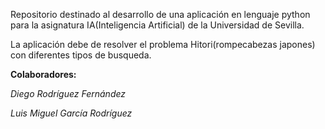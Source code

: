 Repositorio destinado al desarrollo de una aplicación en lenguaje python para la asignatura IA(Inteligencia Artificial) de la Universidad de Sevilla.

La aplicación debe de resolver el problema Hitori(rompecabezas japones) con diferentes tipos de busqueda.

**Colaboradores:**

*Diego Rodríguez Fernández*

*Luis Miguel García Rodríguez*
